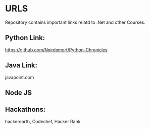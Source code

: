 # URLS
Repository contains important links relatd to .Net and other Courses.

Python Link:
-------------
https://github.com/Noirdemort/Python-Chronicles

Java Link:
-------------
javapoint.com

Node JS
-------


Hackathons:
-----------
hackerearth, Codechef, Hacker Rank
